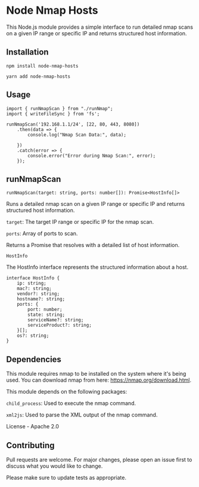 

# Node Nmap Hosts

  

This Node.js module provides a simple interface to run detailed nmap scans on a given IP range or specific IP and returns structured host information.

  

## Installation

  

`npm install node-nmap-hosts`

`yarn add node-nmap-hosts`

  

## Usage

  

```
import { runNmapScan } from "./runNmap";
import { writeFileSync } from 'fs';

runNmapScan('192.168.1.1/24', [22, 80, 443, 8080])
    .then(data => {
        console.log("Nmap Scan Data:", data);

    })
    .catch(error => {
        console.error("Error during Nmap Scan:", error);
    });

```
  

## runNmapScan

  

`runNmapScan(target: string, ports: number[]): Promise<HostInfo[]>`

  

Runs a detailed nmap scan on a given IP range or specific IP and returns structured host information.

  

`target`: The target IP range or specific IP for the nmap scan.

`ports`: Array of ports to scan.

Returns a Promise that resolves with a detailed list of host information.

  

` HostInfo `

  

The HostInfo interface represents the structured information about a host.

  

```
interface HostInfo { 
	ip: string;
	mac?: string;
	vendor?: string;
	hostname?: string;
	ports: { 
		port: number;
		state: string;
		serviceName?: string;
		serviceProduct?: string;
	}[];
	os?: string;
}
```

  

## Dependencies

This module requires nmap to be installed on the system where it's being used. You can download nmap from here: https://nmap.org/download.html.

This module depends on the following packages:

  

`child_process`: Used to execute the nmap command.

`xml2js`: Used to parse the XML output of the nmap command.

  

License - Apache 2.0

  

## Contributing

  

Pull requests are welcome. For major changes, please open an issue first to discuss what you would like to change.

  

Please make sure to update tests as appropriate.